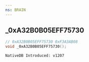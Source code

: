 ```yaml
---
ns: BRAIN
---
```

## _0xA32B0B05EFF75730

```c
// 0xA32B0B05EFF75730 0xF3A3AB08
void _0xA32B0B05EFF75730();
```

```
NativeDB Introduced: v1207
```

